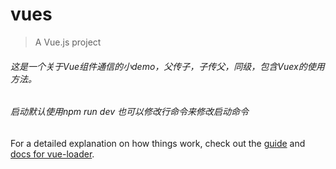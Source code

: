 # vues

> A Vue.js project

###### 这是一个关于Vue组件通信的小demo，父传子，子传父，同级，包含Vuex的使用方法。

###### 启动默认使用npm run dev  也可以修改行命令来修改启动命令

For a detailed explanation on how things work, check out the [guide](http://vuejs-templates.github.io/webpack/) and [docs for vue-loader](http://vuejs.github.io/vue-loader).
